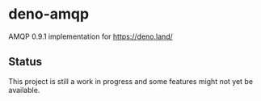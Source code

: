 # deno-amqp

AMQP 0.9.1 implementation for https://deno.land/

## Status

This project is still a work in progress and some features might not yet be available.
